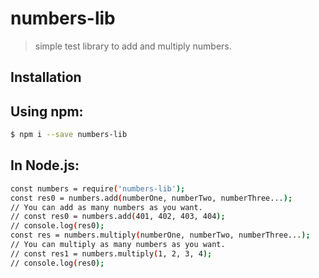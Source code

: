 # numbers-lib
> simple test library to add and multiply numbers.

## Installation
## Using npm:
```bash
$ npm i --save numbers-lib
```
## In Node.js:
```bash
const numbers = require('numbers-lib');
const res0 = numbers.add(numberOne, numberTwo, numberThree...);
// You can add as many numbers as you want.
// const res0 = numbers.add(401, 402, 403, 404);
// console.log(res0);
const res = numbers.multiply(numberOne, numberTwo, numberThree...);
// You can multiply as many numbers as you want.
// const res1 = numbers.multiply(1, 2, 3, 4);
// console.log(res0);
```